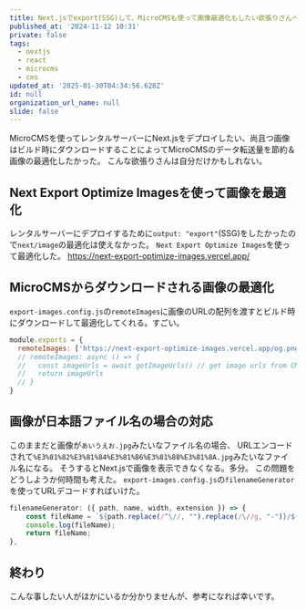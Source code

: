 ```yaml
---
title: Next.jsでexport(SSG)して、MicroCMSも使って画像最適化もしたい欲張りさんへ
published_at: '2024-11-12 10:31'
private: false
tags:
  - nextjs
  - react
  - microcms
  - cms
updated_at: '2025-01-30T04:34:56.628Z'
id: null
organization_url_name: null
slide: false
---
```


MicroCMSを使ってレンタルサーバーにNext.jsをデプロイしたい、尚且つ画像はビルド時にダウンロードすることによってMicroCMSのデータ転送量を節約＆画像の最適化したかった。
こんな欲張りさんは自分だけかもしれない。
## Next Export Optimize Imagesを使って画像を最適化
レンタルサーバーにデプロイするために```output: "export"```(SSG)をしたかったので```next/image```の最適化は使えなかった。
```Next Export Optimize Images```を使って最適化した。
https://next-export-optimize-images.vercel.app/

## MicroCMSからダウンロードされる画像の最適化
```export-images.config.js```の```remoteImages```に画像のURLの配列を渡すとビルド時にダウンロードして最適化してくれる。すごい。
```js:export-images.config.js
module.exports = {
  remoteImages: ['https://next-export-optimize-images.vercel.app/og.png'],
  // remoteImages: async () => {
  //   const imageUrls = await getImageUrls() // get image urls from CMS, etc.
  //   return imageUrls
  // }
}
```

## 画像が日本語ファイル名の場合の対応
このままだと画像が```あいうえお.jpg```みたいなファイル名の場合、
URLエンコードされて```%E3%81%82%E3%81%84%E3%81%86%E3%81%88%E3%81%8A.jpg```みたいなファイル名になる。
そうするとNext.jsで画像を表示できなくなる。多分。
この問題をどうしようか何時間も考えた。
```export-images.config.js```の```filenameGenerator```を使ってURLデコードすればいけた。
```js:export-images.config.js
filenameGenerator: ({ path, name, width, extension }) => {
	const fileName = `${path.replace(/^\//, "").replace(/\//g, "-")}/${decodeURIComponent(name)}.${width}.${extension}`;
	console.log(fileName);
	return fileName;
},
```

## 終わり
こんな事したい人がほかにいるか分かりませんが、参考になれば幸いです。
